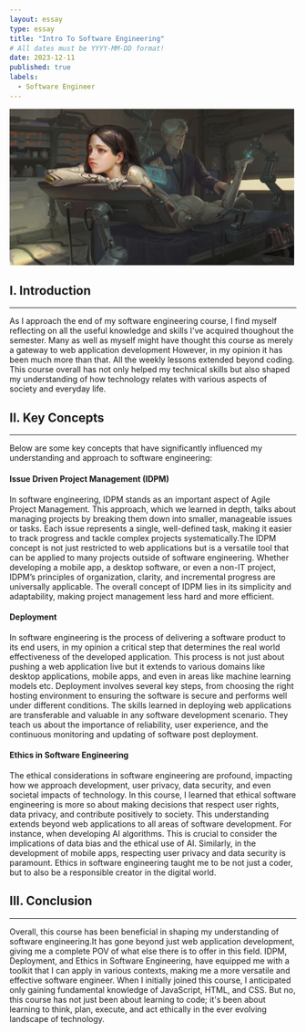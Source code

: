 ```yaml
---
layout: essay
type: essay
title: "Intro To Software Engineering"
# All dates must be YYYY-MM-DD format!
date: 2023-12-11
published: true
labels:
  - Software Engineer
---
```




<div class="text-center py-2">
  <img width="500px" src="../img/software-engineer-course-reflect.jpeg" class="img-thumbnail" >
</div>



## I. Introduction
---
As I approach the end of my software engineering course, I find myself reflecting on all the useful knowledge and skills I've acquired thoughout the semester. Many as well as myself might have thought this course as merely a gateway to web application development However, in my opinion it has been much more than that. All the weekly lessons extended beyond coding. This course overall has not only helped my technical skills but also shaped my understanding of how technology relates with various aspects of society and everyday life. 


## II. Key Concepts
***
Below are some key concepts that have significantly influenced my understanding and approach to software engineering:

#### Issue Driven Project Management (IDPM)
In software engineering, IDPM stands as an important aspect of Agile Project Management. This approach, which we learned in depth, talks about managing projects by breaking them down into smaller, manageable issues or tasks. Each issue represents a single, well-defined task, making it easier to track progress and tackle complex projects systematically.The IDPM concept is not just restricted to web applications but is a versatile tool that can be applied to many projects outside of software engineering. Whether developing a mobile app, a desktop software, or even a non-IT project, IDPM’s principles of organization, clarity, and incremental progress are universally applicable. The overall concept of IDPM lies in its simplicity and adaptability, making project management less hard and more efficient.

#### Deployment
In software engineering is the process of delivering a software product to its end users, in my opinion a critical step that determines the real world effectiveness of the developed application. This process is not just about pushing a web application live but it extends to various domains like desktop applications, mobile apps, and even in areas like machine learning models etc. Deployment involves several key steps, from choosing the right hosting environment to ensuring the software is secure and performs well under different conditions. The skills learned in deploying web applications are transferable and valuable in any software development scenario. They teach us about the importance of reliability, user experience, and the continuous monitoring and updating of software post deployment.

#### Ethics in Software Engineering 
The ethical considerations in software engineering are profound, impacting how we approach development, user privacy, data security, and even societal impacts of technology. In this course, I learned that ethical software engineering is more so about making decisions that respect user rights, data privacy, and contribute positively to society. This understanding extends beyond web applications to all areas of software development. For instance, when developing AI algorithms. This is crucial to consider the implications of data bias and the ethical use of AI. Similarly, in the development of mobile apps, respecting user privacy and data security is paramount. Ethics in software engineering taught me to be not just a coder, but to also be a responsible creator in the digital world.


## III. Conclusion 
---
Overall, this course has been beneficial in shaping my understanding of software engineering.It has gone beyond just web application development, giving me a complete POV of what else there is to offer in this field. IDPM, Deployment, and Ethics in Software Engineering, have equipped me with a toolkit that I can apply in various contexts, making me a more versatile and effective software engineer. When I initially joined this course, I anticipated only gaining fundamental knowledge of JavaScript, HTML, and CSS.  But no, this course has not just been about learning to code; it's been about learning to think, plan, execute, and act ethically in the ever evolving landscape of technology.
